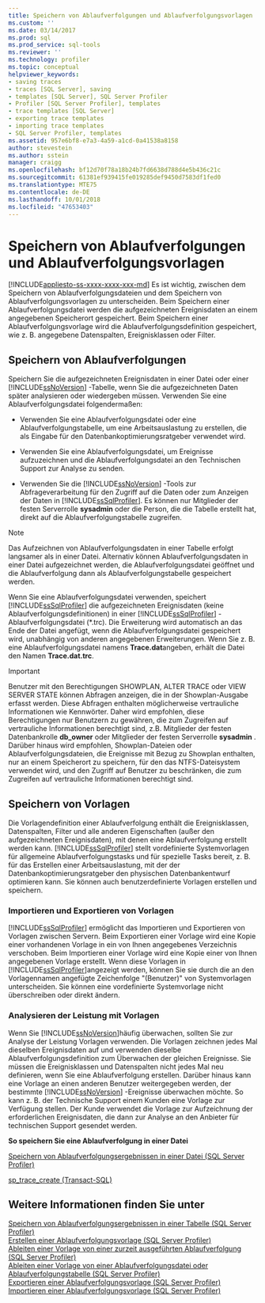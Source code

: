 ```yaml
---
title: Speichern von Ablaufverfolgungen und Ablaufverfolgungsvorlagen | Microsoft-Dokumentation
ms.custom: ''
ms.date: 03/14/2017
ms.prod: sql
ms.prod_service: sql-tools
ms.reviewer: ''
ms.technology: profiler
ms.topic: conceptual
helpviewer_keywords:
- saving traces
- traces [SQL Server], saving
- templates [SQL Server], SQL Server Profiler
- Profiler [SQL Server Profiler], templates
- trace templates [SQL Server]
- exporting trace templates
- importing trace templates
- SQL Server Profiler, templates
ms.assetid: 957e6bf8-e7a3-4a59-a1cd-0a41538a8158
author: stevestein
ms.author: sstein
manager: craigg
ms.openlocfilehash: bf12d70f78a18b24b7fd6638d788d4e5b436c21c
ms.sourcegitcommit: 61381ef939415fe019285def9450d7583df1fed0
ms.translationtype: MTE75
ms.contentlocale: de-DE
ms.lasthandoff: 10/01/2018
ms.locfileid: "47653403"
---
```

# <a name="save-traces-and-trace-templates"></a>Speichern von Ablaufverfolgungen und Ablaufverfolgungsvorlagen
[!INCLUDE[appliesto-ss-xxxx-xxxx-xxx-md](../../includes/appliesto-ss-xxxx-xxxx-xxx-md.md)]
  Es ist wichtig, zwischen dem Speichern von Ablaufverfolgungsdateien und dem Speichern von Ablaufverfolgungsvorlagen zu unterscheiden. Beim Speichern einer Ablaufverfolgungsdatei werden die aufgezeichneten Ereignisdaten an einem angegebenen Speicherort gespeichert. Beim Speichern einer Ablaufverfolgungsvorlage wird die Ablaufverfolgungsdefinition gespeichert, wie z. B. angegebene Datenspalten, Ereignisklassen oder Filter.  
  
## <a name="saving-traces"></a>Speichern von Ablaufverfolgungen  
 Speichern Sie die aufgezeichneten Ereignisdaten in einer Datei oder einer [!INCLUDE[ssNoVersion](../../includes/ssnoversion-md.md)] -Tabelle, wenn Sie die aufgezeichneten Daten später analysieren oder wiedergeben müssen. Verwenden Sie eine Ablaufverfolgungsdatei folgendermaßen:  
  
-   Verwenden Sie eine Ablaufverfolgungsdatei oder eine Ablaufverfolgungstabelle, um eine Arbeitsauslastung zu erstellen, die als Eingabe für den Datenbankoptimierungsratgeber verwendet wird.  
  
-   Verwenden Sie eine Ablaufverfolgungsdatei, um Ereignisse aufzuzeichnen und die Ablaufverfolgungsdatei an den Technischen Support zur Analyse zu senden.  
  
-   Verwenden Sie die [!INCLUDE[ssNoVersion](../../includes/ssnoversion-md.md)] -Tools zur Abfrageverarbeitung für den Zugriff auf die Daten oder zum Anzeigen der Daten in [!INCLUDE[ssSqlProfiler](../../includes/sssqlprofiler-md.md)]. Es können nur Mitglieder der festen Serverrolle **sysadmin** oder die Person, die die Tabelle erstellt hat, direkt auf die Ablaufverfolgungstabelle zugreifen.  
  
> [!NOTE]  
>  Das Aufzeichnen von Ablaufverfolgungsdaten in einer Tabelle erfolgt langsamer als in einer Datei. Alternativ können Ablaufverfolgungsdaten in einer Datei aufgezeichnet werden, die Ablaufverfolgungsdatei geöffnet und die Ablaufverfolgung dann als Ablaufverfolgungstabelle gespeichert werden.  
  
 Wenn Sie eine Ablaufverfolgungsdatei verwenden, speichert [!INCLUDE[ssSqlProfiler](../../includes/sssqlprofiler-md.md)] die aufgezeichneten Ereignisdaten (keine Ablaufverfolgungsdefinitionen) in einer [!INCLUDE[ssSqlProfiler](../../includes/sssqlprofiler-md.md)] -Ablaufverfolgungsdatei (\*.trc). Die Erweiterung wird automatisch an das Ende der Datei angefügt, wenn die Ablaufverfolgungsdatei gespeichert wird, unabhängig von anderen angegebenen Erweiterungen. Wenn Sie z. B. eine Ablaufverfolgungsdatei namens **Trace.dat**angeben, erhält die Datei den Namen **Trace.dat.trc**.  
  
> [!IMPORTANT]  
>  Benutzer mit den Berechtigungen SHOWPLAN, ALTER TRACE oder VIEW SERVER STATE können Abfragen anzeigen, die in der Showplan-Ausgabe erfasst werden. Diese Abfragen enthalten möglicherweise vertrauliche Informationen wie Kennwörter. Daher wird empfohlen, diese Berechtigungen nur Benutzern zu gewähren, die zum Zugreifen auf vertrauliche Informationen berechtigt sind, z.B. Mitglieder der festen Datenbankrolle **db_owner** oder Mitglieder der festen Serverrolle **sysadmin** . Darüber hinaus wird empfohlen, Showplan-Dateien oder Ablaufverfolgungsdateien, die Ereignisse mit Bezug zu Showplan enthalten, nur an einem Speicherort zu speichern, für den das NTFS-Dateisystem verwendet wird, und den Zugriff auf Benutzer zu beschränken, die zum Zugreifen auf vertrauliche Informationen berechtigt sind.  
  
## <a name="saving-templates"></a>Speichern von Vorlagen  
 Die Vorlagendefinition einer Ablaufverfolgung enthält die Ereignisklassen, Datenspalten, Filter und alle anderen Eigenschaften (außer den aufgezeichneten Ereignisdaten), mit denen eine Ablaufverfolgung erstellt werden kann. [!INCLUDE[ssSqlProfiler](../../includes/sssqlprofiler-md.md)] stellt vordefinierte Systemvorlagen für allgemeine Ablaufverfolgungstasks und für spezielle Tasks bereit, z. B. für das Erstellen einer Arbeitsauslastung, mit der der Datenbankoptimierungsratgeber den physischen Datenbankentwurf optimieren kann. Sie können auch benutzerdefinierte Vorlagen erstellen und speichern.  
  
### <a name="importing-and-exporting-templates"></a>Importieren und Exportieren von Vorlagen  
 [!INCLUDE[ssSqlProfiler](../../includes/sssqlprofiler-md.md)] ermöglicht das Importieren und Exportieren von Vorlagen zwischen Servern. Beim Exportieren einer Vorlage wird eine Kopie einer vorhandenen Vorlage in ein von Ihnen angegebenes Verzeichnis verschoben. Beim Importieren einer Vorlage wird eine Kopie einer von Ihnen angegebenen Vorlage erstellt. Wenn diese Vorlagen in [!INCLUDE[ssSqlProfiler](../../includes/sssqlprofiler-md.md)]angezeigt werden, können Sie sie durch die an den Vorlagennamen angefügte Zeichenfolge "(Benutzer)" von Systemvorlagen unterscheiden. Sie können eine vordefinierte Systemvorlage nicht überschreiben oder direkt ändern.  
  
### <a name="analyzing-performance-with-templates"></a>Analysieren der Leistung mit Vorlagen  
 Wenn Sie [!INCLUDE[ssNoVersion](../../includes/ssnoversion-md.md)]häufig überwachen, sollten Sie zur Analyse der Leistung Vorlagen verwenden. Die Vorlagen zeichnen jedes Mal dieselben Ereignisdaten auf und verwenden dieselbe Ablaufverfolgungsdefinition zum Überwachen der gleichen Ereignisse. Sie müssen die Ereignisklassen und Datenspalten nicht jedes Mal neu definieren, wenn Sie eine Ablaufverfolgung erstellen. Darüber hinaus kann eine Vorlage an einen anderen Benutzer weitergegeben werden, der bestimmte [!INCLUDE[ssNoVersion](../../includes/ssnoversion-md.md)] -Ereignisse überwachen möchte. So kann z. B. der Technische Support einem Kunden eine Vorlage zur Verfügung stellen. Der Kunde verwendet die Vorlage zur Aufzeichnung der erforderlichen Ereignisdaten, die dann zur Analyse an den Anbieter für technischen Support gesendet werden.  
  
 **So speichern Sie eine Ablaufverfolgung in einer Datei**  
  
 [Speichern von Ablaufverfolgungsergebnissen in einer Datei &#40;SQL Server Profiler&#41;](../../tools/sql-server-profiler/save-trace-results-to-a-file-sql-server-profiler.md)  
  
 [sp_trace_create &#40;Transact-SQL&#41;](../../relational-databases/system-stored-procedures/sp-trace-create-transact-sql.md)  
  
## <a name="see-also"></a>Weitere Informationen finden Sie unter  
 [Speichern von Ablaufverfolgungsergebnissen in einer Tabelle &#40;SQL Server Profiler&#41;](../../tools/sql-server-profiler/save-trace-results-to-a-table-sql-server-profiler.md)   
 [Erstellen einer Ablaufverfolgungsvorlage &#40;SQL Server Profiler&#41;](../../tools/sql-server-profiler/create-a-trace-template-sql-server-profiler.md)   
 [Ableiten einer Vorlage von einer zurzeit ausgeführten Ablaufverfolgung &#40;SQL Server Profiler&#41;](../../tools/sql-server-profiler/derive-a-template-from-a-running-trace-sql-server-profiler.md)   
 [Ableiten einer Vorlage von einer Ablaufverfolgungsdatei oder Ablaufverfolgungstabelle &#40;SQL Server Profiler&#41;](../../tools/sql-server-profiler/derive-a-template-from-a-trace-file-or-trace-table-sql-server-profiler.md)   
 [Exportieren einer Ablaufverfolgungsvorlage &#40;SQL Server Profiler&#41;](../../tools/sql-server-profiler/export-a-trace-template-sql-server-profiler.md)   
 [Importieren einer Ablaufverfolgungsvorlage &#40;SQL Server Profiler&#41;](../../tools/sql-server-profiler/import-a-trace-template-sql-server-profiler.md)  
  
  
